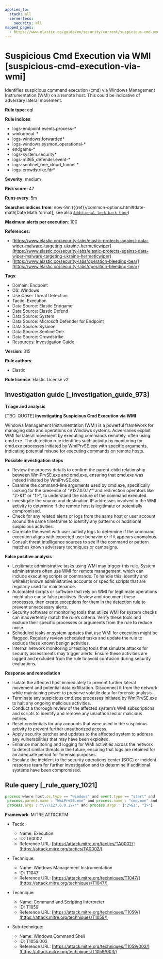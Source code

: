 ```yaml
---
applies_to:
  stack: all
  serverless:
    security: all
mapped_pages:
  - https://www.elastic.co/guide/en/security/current/suspicious-cmd-execution-via-wmi.html
---
```


# Suspicious Cmd Execution via WMI [suspicious-cmd-execution-via-wmi]

Identifies suspicious command execution (cmd) via Windows Management Instrumentation (WMI) on a remote host. This could be indicative of adversary lateral movement.

**Rule type**: eql

**Rule indices**:

* logs-endpoint.events.process-*
* winlogbeat-*
* logs-windows.forwarded*
* logs-windows.sysmon_operational-*
* endgame-*
* logs-system.security*
* logs-m365_defender.event-*
* logs-sentinel_one_cloud_funnel.*
* logs-crowdstrike.fdr*

**Severity**: medium

**Risk score**: 47

**Runs every**: 5m

**Searches indices from**: now-9m ({{ref}}/common-options.html#date-math[Date Math format], see also [`Additional look-back time`](docs-content://solutions/security/detect-and-alert/create-detection-rule.md#rule-schedule))

**Maximum alerts per execution**: 100

**References**:

* [https://www.elastic.co/security-labs/elastic-protects-against-data-wiper-malware-targeting-ukraine-hermeticwiper](https://www.elastic.co/security-labs/elastic-protects-against-data-wiper-malware-targeting-ukraine-hermeticwiper)
* [https://www.elastic.co/security-labs/operation-bleeding-bear](https://www.elastic.co/security-labs/operation-bleeding-bear)

**Tags**:

* Domain: Endpoint
* OS: Windows
* Use Case: Threat Detection
* Tactic: Execution
* Data Source: Elastic Endgame
* Data Source: Elastic Defend
* Data Source: System
* Data Source: Microsoft Defender for Endpoint
* Data Source: Sysmon
* Data Source: SentinelOne
* Data Source: Crowdstrike
* Resources: Investigation Guide

**Version**: 315

**Rule authors**:

* Elastic

**Rule license**: Elastic License v2

## Investigation guide [_investigation_guide_973]

**Triage and analysis**

[TBC: QUOTE]
**Investigating Suspicious Cmd Execution via WMI**

Windows Management Instrumentation (WMI) is a powerful framework for managing data and operations on Windows systems. Adversaries exploit WMI for lateral movement by executing commands remotely, often using cmd.exe. The detection rule identifies such activity by monitoring for cmd.exe processes initiated by WmiPrvSE.exe with specific arguments, indicating potential misuse for executing commands on remote hosts.

**Possible investigation steps**

* Review the process details to confirm the parent-child relationship between WmiPrvSE.exe and cmd.exe, ensuring that cmd.exe was indeed initiated by WmiPrvSE.exe.
* Examine the command-line arguments used by cmd.exe, specifically looking for the presence of "\\\\127.0.0.1\\*" and redirection operators like "2>&1" or "1>", to understand the nature of the command executed.
* Investigate the source and destination IP addresses involved in the WMI activity to determine if the remote host is legitimate or potentially compromised.
* Check for any related alerts or logs from the same host or user account around the same timeframe to identify any patterns or additional suspicious activities.
* Correlate the event with user activity logs to determine if the command execution aligns with expected user behavior or if it appears anomalous.
* Consult threat intelligence sources to see if the command or pattern matches known adversary techniques or campaigns.

**False positive analysis**

* Legitimate administrative tasks using WMI may trigger this rule. System administrators often use WMI for remote management, which can include executing scripts or commands. To handle this, identify and whitelist known administrative accounts or specific scripts that are regularly used for maintenance.
* Automated scripts or software that rely on WMI for legitimate operations might also cause false positives. Review and document these processes, then create exceptions for them in the detection rule to prevent unnecessary alerts.
* Security software or monitoring tools that utilize WMI for system checks can inadvertently match the rule’s criteria. Verify these tools and exclude their specific processes or arguments from the rule to reduce noise.
* Scheduled tasks or system updates that use WMI for execution might be flagged. Regularly review scheduled tasks and update the rule to exclude these known benign activities.
* Internal network monitoring or testing tools that simulate attacks for security assessments may trigger alerts. Ensure these activities are logged and excluded from the rule to avoid confusion during security evaluations.

**Response and remediation**

* Isolate the affected host immediately to prevent further lateral movement and potential data exfiltration. Disconnect it from the network while maintaining power to preserve volatile data for forensic analysis.
* Terminate any suspicious cmd.exe processes initiated by WmiPrvSE.exe to halt any ongoing malicious activities.
* Conduct a thorough review of the affected system’s WMI subscriptions and scripts to identify and remove any unauthorized or malicious entries.
* Reset credentials for any accounts that were used in the suspicious activity to prevent further unauthorized access.
* Apply security patches and updates to the affected system to address any vulnerabilities that may have been exploited.
* Enhance monitoring and logging for WMI activities across the network to detect similar threats in the future, ensuring that logs are retained for an adequate period for forensic purposes.
* Escalate the incident to the security operations center (SOC) or incident response team for further investigation and to determine if additional systems have been compromised.


## Rule query [_rule_query_1021]

```js
process where host.os.type == "windows" and event.type == "start" and
 process.parent.name : "WmiPrvSE.exe" and process.name : "cmd.exe" and
 process.args : "\\\\127.0.0.1\\*" and process.args : ("2>&1", "1>")
```

**Framework**: MITRE ATT&CKTM

* Tactic:

    * Name: Execution
    * ID: TA0002
    * Reference URL: [https://attack.mitre.org/tactics/TA0002/](https://attack.mitre.org/tactics/TA0002/)

* Technique:

    * Name: Windows Management Instrumentation
    * ID: T1047
    * Reference URL: [https://attack.mitre.org/techniques/T1047/](https://attack.mitre.org/techniques/T1047/)

* Technique:

    * Name: Command and Scripting Interpreter
    * ID: T1059
    * Reference URL: [https://attack.mitre.org/techniques/T1059/](https://attack.mitre.org/techniques/T1059/)

* Sub-technique:

    * Name: Windows Command Shell
    * ID: T1059.003
    * Reference URL: [https://attack.mitre.org/techniques/T1059/003/](https://attack.mitre.org/techniques/T1059/003/)



